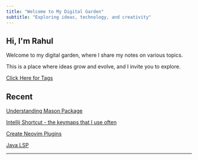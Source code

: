 ```yaml
---
title: "Welcome to My Digital Garden"
subtitle: "Exploring ideas, technology, and creativity"
---
```


## Hi, I'm Rahul
Welcome to my digital garden, where I share my notes on various topics.

This is a place where ideas grow and evolve, and I invite you to explore.

[Click Here for Tags](https://rahulsecondbrain.com/tags/)

## Recent
[Understanding Mason Package](neovim/Understanding_mason)

[Intellij Shortcut - the keymaps that I use often](IntelliJ_Shortcuts)

[Create Neovim Plugins](neovim/Create_Neovim_Plugins)

[Java LSP](neovim/Java_LSP)

---